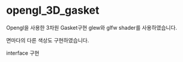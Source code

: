 # opengl_3D_gasket

Opengl을 사용한 3차원 Gasket구현 glew와 glfw shader를 사용하였습니다.

면마다의 다른 색상도 구현하였습니다.

interface 구현 

